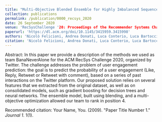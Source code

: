 ```yaml
---
title: "Multi-Objective Blended Ensemble for Highly Imbalanced Sequence Aware Tweet Engagement Prediction"
collection: publications
permalink: /publication/0000_recsys_2020
date: 26 September 2020
venue: 'RecSysChallenge '20: Proceedings of the Recommender Systems Challenge 2020'
paperurl: 'https://dl.acm.org/doi/10.1145/3415959.3415998'
authors: 'Nicolò Felicioni, Andrea Donati, Luca Conterio, Luca Bartoccioni, Davide Yi Xian Hu, Cesare Bernardis, Maurizio Ferrari Dacrema'
citation: 'Nicolò Felicioni, Andrea Donati, Luca Conterio, Luca Bartoccioni, Davide Yi Xian Hu, Cesare Bernardis, Maurizio Ferrari Dacrema. (2020). &quot;Multi-Objective Blended Ensemble for Highly Imbalanced Sequence Aware Tweet Engagement Prediction.&quot; <i>RecSysChallenge</i>. 2020.'
---
```

Abstract:
In this paper we provide a description of the methods we used as team BanaNeverAlone for the ACM RecSys Challenge 2020, organized by Twitter. The challenge addresses the problem of user engagement prediction: the goal is to predict the probability of a user engagement (Like, Reply, Retweet or Retweet with comment), based on a series of past interactions on the Twitter platform. Our proposed solution relies on several features that we extracted from the original dataset, as well as on consolidated models, such as gradient boosting for decision trees and neural networks. The ensemble model, built using blending, and a multi-objective optimization allowed our team to rank in position 4.

Recommended citation: Your Name, You. (2009). "Paper Title Number 1." <i>Journal 1</i>. 1(1).
